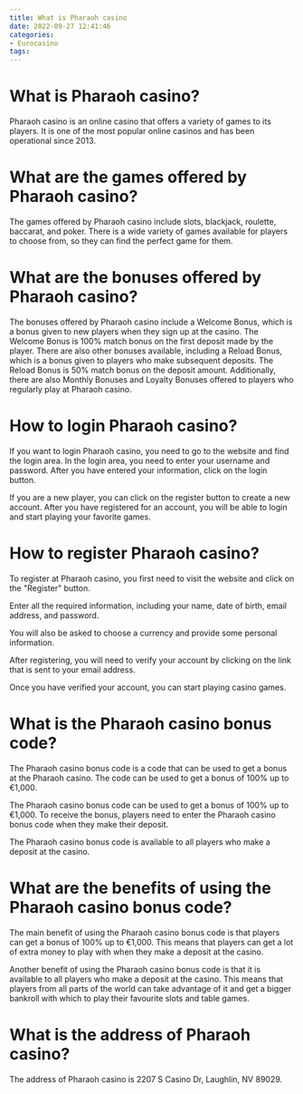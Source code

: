 ```yaml
---
title: What is Pharaoh casino
date: 2022-09-27 12:41:46
categories:
- Eurocasino
tags:
---
```



#  What is Pharaoh casino?

Pharaoh casino is an online casino that offers a variety of games to its players. It is one of the most popular online casinos and has been operational since 2013.

# What are the games offered by Pharaoh casino?

The games offered by Pharaoh casino include slots, blackjack, roulette, baccarat, and poker. There is a wide variety of games available for players to choose from, so they can find the perfect game for them.

# What are the bonuses offered by Pharaoh casino?

The bonuses offered by Pharaoh casino include a Welcome Bonus, which is a bonus given to new players when they sign up at the casino. The Welcome Bonus is 100% match bonus on the first deposit made by the player. There are also other bonuses available, including a Reload Bonus, which is a bonus given to players who make subsequent deposits. The Reload Bonus is 50% match bonus on the deposit amount. Additionally, there are also Monthly Bonuses and Loyalty Bonuses offered to players who regularly play at Pharaoh casino.

#  How to login Pharaoh casino?

 If you want to login Pharaoh casino, you need to go to the website and find the login area. In the login area, you need to enter your username and password. After you have entered your information, click on the login button.

If you are a new player, you can click on the register button to create a new account. After you have registered for an account, you will be able to login and start playing your favorite games.

#  How to register Pharaoh casino?

To register at Pharaoh casino, you first need to visit the website and click on the "Register" button.

Enter all the required information, including your name, date of birth, email address, and password.

You will also be asked to choose a currency and provide some personal information.

After registering, you will need to verify your account by clicking on the link that is sent to your email address.

Once you have verified your account, you can start playing casino games.

#  What is the Pharaoh casino bonus code?

The Pharaoh casino bonus code is a code that can be used to get a bonus at the Pharaoh casino. The code can be used to get a bonus of 100% up to €1,000.

The Pharaoh casino bonus code can be used to get a bonus of 100% up to €1,000.
To receive the bonus, players need to enter the Pharaoh casino bonus code when they make their deposit.

The Pharaoh casino bonus code is available to all players who make a deposit at the casino.

# What are the benefits of using the Pharaoh casino bonus code?

The main benefit of using the Pharaoh casino bonus code is that players can get a bonus of 100% up to €1,000. This means that players can get a lot of extra money to play with when they make a deposit at the casino.

Another benefit of using the Pharaoh casino bonus code is that it is available to all players who make a deposit at the casino. This means that players from all parts of the world can take advantage of it and get a bigger bankroll with which to play their favourite slots and table games.

#  What is the address of Pharaoh casino?

The address of Pharaoh casino is 2207 S Casino Dr, Laughlin, NV 89029.
